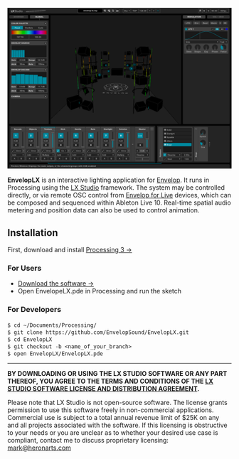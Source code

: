 ![EnvelopLX](media/enveloplx-screenshot.png)

**EnvelopLX** is an interactive lighting application for [Envelop](http://www.envelop.us/). It runs in Processing using the [LX Studio](https://github.com/heronarts/LXStudio) framework. The system may be controlled directly, or via remote OSC control from [Envelop for Live](https://github.com/EnvelopSound/EnvelopForLive) devices, which can be composed and sequenced within Ableton Live 10. Real-time spatial audio metering and position data can also be used to control animation.

## Installation

First, download and install [Processing 3 &rarr;](https://processing.org/download/?processing)

### For Users

- [Download the software &rarr;](https://github.com/EnvelopSound/EnvelopLX/archive/master.zip)
- Open EnvelopeLX.pde in Processing and run the sketch

### For Developers

```Shell
$ cd ~/Documents/Processing/
$ git clone https://github.com/EnvelopSound/EnvelopLX.git
$ cd EnvelopLX
$ git checkout -b <name_of_your_branch>
$ open EnvelopLX/EnvelopLX.pde
```

---

**BY DOWNLOADING OR USING THE LX STUDIO SOFTWARE OR ANY PART THEREOF, YOU AGREE TO THE TERMS AND CONDITIONS OF THE [LX STUDIO SOFTWARE LICENSE AND DISTRIBUTION AGREEMENT](http://lx.studio/license).**

Please note that LX Studio is not open-source software. The license grants permission to use this software freely in non-commercial applications. Commercial use is subject to a total annual revenue limit of $25K on any and all projects associated with the software. If this licensing is obstructive to your needs or you are unclear as to whether your desired use case is compliant, contact me to discuss proprietary licensing: mark@heronarts.com
